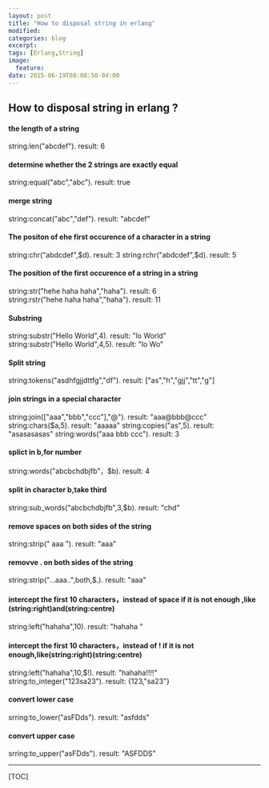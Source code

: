 ```yaml
---
layout: post
title: "How to disposal string in erlang"
modified:
categories: blog
excerpt:
tags: [Erlang,String]
image:
  feature:
date: 2015-06-19T08:08:50-04:00
---
```




## How to disposal string in erlang ?


####    the length of a string
string:len("abcdef").	result: 6

####    determine whether the 2 strings are exactly equal
string:equal("abc","abc").	result: true

####    merge string
string:concat("abc","def").	result: "abcdef"	
####    The positon of ehe first occurence of a character in a string
string:chr("abdcdef",$d).	result: 3	
string:rchr("abdcdef",$d).	result: 5

#### The position of the first occurence of a string in a string
string:str("hehe haha haha","haha"). result: 6	
string:rstr("hehe haha haha","haha"). result: 11

#### Substring
string:substr("Hello World",4). result: "lo World"	
string:substr("Hello World",4,5). result: "lo Wo"	
#### Split string
string:tokens("asdhfgjjdttfg","df"). result: ["as","h","gjj","tt","g"]

#### join strings in a special character
string:join(["aaa","bbb","ccc"],"@"). result: "aaa@bbb@ccc"	
string:chars($a,5).	result: "aaaaa"
string:copies("as",5).	result: "asasasasas"
string:words("aaa bbb ccc").	result: 3

#### splict in b,for number
string:words("abcbchdbjfb"，$b). result: 4	
#### split in character b,take third
string:sub_words("abcbchdbjfb",3,$b). result:  "chd"	
#### remove spaces on both sides of the string 
string:strip("    aaa  ").	result:  "aaa"

#### removve . on both sides of the string 
string:strip("...aaa..",both,$.). result:  "aaa"	
#### intercept the first 10 characters，instead of space if it is not enough ,like (string:right)and(string:centre)
string:left("hahaha",10).	result:  "hahaha    "	
#### intercept the first 10 characters，instead of ! if it is not enough,like(string:right)(string:centre)
string:left("hahaha",10,$!).	result:  "hahaha!!!!"	
string:to_integer("123sa23"). result:  {123,"sa23"}

####  convert lower case
srring:to_lower("asFDds").	result:  "asfdds"	
#### convert upper case
srring:to_upper("asFDds").	result:  "ASFDDS"	



-------

[TOC]


